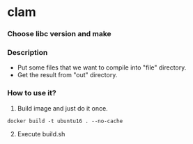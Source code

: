 # clam
### Choose libc version and make

### Description
* Put some files that we want to compile into "file" directory.
* Get the result from "out" directory.

### How to use it?
1. Build image and just do it once.
```
docker build -t ubuntu16 . --no-cache 
```
2. Execute build.sh

